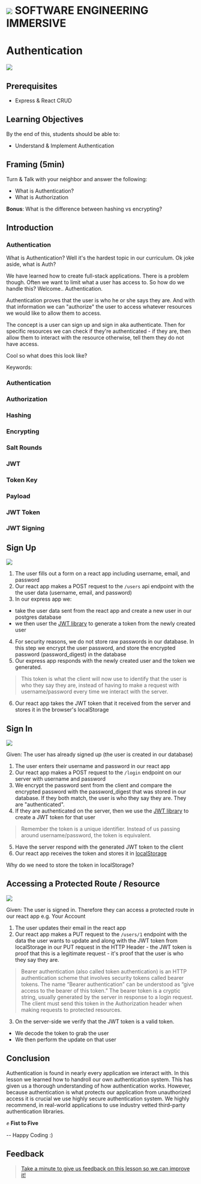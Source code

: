 # ![](https://ga-dash.s3.amazonaws.com/production/assets/logo-9f88ae6c9c3871690e33280fcf557f33.png)  SOFTWARE ENGINEERING IMMERSIVE

# Authentication

![](user-friendly.gif)

## Prerequisites
- Express & React CRUD

## Learning Objectives
By the end of this, students should be able to:
- Understand & Implement Authentication

## Framing (5min)
Turn & Talk with your neighbor and answer the following:
- What is Authentication?
- What is Authorization

**Bonus**: What is the difference between hashing vs encrypting?


## Introduction

### Authentication

What is Authentication? Well it's the hardest topic in our curriculum. Ok joke aside, what is Auth?

We have learned how to create full-stack applications. There is a problem though. Often we want to limit what a user has access to. So how do we handle this? Welcome.. Authentication.

Authentication proves that the user is who he or she says they are. And with that information we can "authorize" the user to access whatever resources we would like to allow them to access.

The concept is a user can sign up and sign in aka authenticate. Then for specific resources we can check if they're authenticated - if they are, then allow them to interact with the resource otherwise, tell them they do not have access.

Cool so what does this look like?

Keywords:

### Authentication
### Authorization
### Hashing
### Encrypting
### Salt Rounds
### JWT
### Token Key
### Payload
### JWT Token
### JWT Signing

## Sign Up

![](signUp.png)

1. The user fills out a form on a react app including username, email, and password
2. Our react app makes a POST request to the `/users` api endpoint with the the user data (username, email, and password)
3. In our express app we:
- take the user data sent from the react app and create a new user in our postgres database
- we then user the [JWT library](https://jwt.io) to generate a token from the newly created user
4. For security reasons, we do not store raw passwords in our database. In this step we encrypt the user password, and store the encrypted password (password_digest) in the database
5. Our express app responds with the newly created user and the token we generated.
> This token is what the client will now use to identify that the user is who they say they are, instead of having to make a request with username/password every time we interact with the server.
6. Our react app takes the JWT token that it received from the server and stores it in the browser's localStorage

## Sign In

![](signIn.png)

Given: The user has already signed up (the user is created in our database)

1. The user enters their username and password in our react app
2. Our react app makes a POST request to the `/login` endpoint on our server with username and password
3. We encrypt the password sent from the client and compare the encrypted password with the password_digest that was stored in our database. If they both match, the user is who they say they are. They are "authenticated".
4. If they are authenticated on the server, then we use the [JWT library](https://jwt.io) to create a JWT token for that user
> Remember the token is a unique identifier. Instead of us passing around username/password, the token is equivalent.
5. Have the server respond with the generated JWT token to the client
6. Our react app receives the token and stores it in [localStorage](https://developer.mozilla.org/en-US/docs/Web/API/Window/localStorage)

Why do we need to store the token in localStorage?

## Accessing a Protected Route / Resource

![](protected.png)

Given: The user is signed in. Therefore they can access a protected route in our react app e.g. Your Account

1. The user updates their email in the react app
2. Our react app makes a PUT request to the `/users/1` endpoint with the data the user wants to update and along with the JWT token from localStorage in our PUT request in the HTTP Header - the JWT token is proof that this is a legitimate request - it's proof that the user is who they say they are.
> Bearer authentication (also called token authentication) is an HTTP authentication scheme that involves security tokens called bearer tokens. The name “Bearer authentication” can be understood as “give access to the bearer of this token.” The bearer token is a cryptic string, usually generated by the server in response to a login request. The client must send this token in the Authorization header when making requests to protected resources.
3. On the server-side we verify that the JWT token is a valid token.
- We decode the token to grab the user
- We then perform the update on that user

## Conclusion

Authentication is found in nearly every application we interact with. In this lesson we learned how to handroll our own authentication system. This has given us a thorough understanding of how authentication works. However, because authentication is what protects our application from unauthorized access it is crucial we use highly secure authentication system. We highly recommend, in real-world applications to use industry vetted third-party authentication libraries.

✊ **Fist to Five**

-- Happy Coding :)

## Feedback

> [Take a minute to give us feedback on this lesson so we can improve it!](https://forms.gle/vgUoXbzxPWf4oPCX6)
